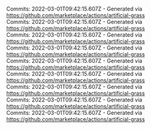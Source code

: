 Commits: 2022-03-01T09:42:15.607Z - Generated via https://github.com/marketplace/actions/artificial-grass
<br>
Commits: 2022-03-01T09:42:15.607Z - Generated via https://github.com/marketplace/actions/artificial-grass
<br>
Commits: 2022-03-01T09:42:15.607Z - Generated via https://github.com/marketplace/actions/artificial-grass
<br>
Commits: 2022-03-01T09:42:15.607Z - Generated via https://github.com/marketplace/actions/artificial-grass
<br>
Commits: 2022-03-01T09:42:15.607Z - Generated via https://github.com/marketplace/actions/artificial-grass
<br>
Commits: 2022-03-01T09:42:15.607Z - Generated via https://github.com/marketplace/actions/artificial-grass
<br>
Commits: 2022-03-01T09:42:15.607Z - Generated via https://github.com/marketplace/actions/artificial-grass
<br>
Commits: 2022-03-01T09:42:15.607Z - Generated via https://github.com/marketplace/actions/artificial-grass
<br>
Commits: 2022-03-01T09:42:15.607Z - Generated via https://github.com/marketplace/actions/artificial-grass
<br>
